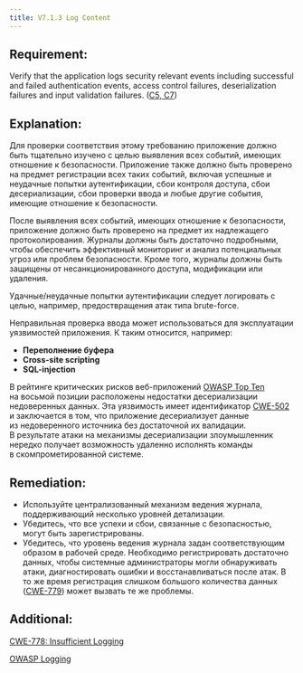 ```yaml
---
title: V7.1.3 Log Content
---
```







## Requirement:

Verify that the application logs security relevant events including successful and failed authentication events, access control failures, deserialization failures and input validation failures. ([C5, C7](https://owasp.org/www-project-proactive-controls/#div-numbering))

## Explanation:

Для проверки соответствия этому требованию приложение должно быть тщательно изучено с целью выявления всех событий, имеющих отношение к безопасности. Приложение также должно быть проверено на предмет регистрации всех таких событий, включая успешные и неудачные попытки аутентификации, сбои контроля доступа, сбои десериализации, сбои проверки ввода и любые другие события, имеющие отношение к безопасности.

После выявления всех событий, имеющих отношение к безопасности, приложение должно быть проверено на предмет их надлежащего протоколирования. Журналы должны быть достаточно подробными, чтобы обеспечить эффективный мониторинг и анализ потенциальных угроз или проблем безопасности. Кроме того, журналы должны быть защищены от несанкционированного доступа, модификации или удаления.

Удачные/неудачные попытки аутентификации следует логировать с целью, например, предоствращения атак типа brute-force.

Неправильная проверка ввода может использоваться для эксплуатации уязвимостей приложения. К таким относится, например:

- **Переполнение буфера**
- **Cross-site scripting**
- **SQL-injection**


В рейтинге критических рисков веб-приложений [OWASP Top Ten](https://owasp.org/www-project-top-ten/) на восьмой позиции расположены недостатки десериализации недоверенных данных. Эта уязвимость имеет идентификатор [CWE-502](https://cwe.mitre.org/data/definitions/502.html) и заключается в том, что приложение десериализует данные из недоверенного источника без достаточной их валидации. В результате атаки на механизмы десериализации злоумышленник нередко получает возможность удаленно исполнять команды в скомпрометированной системе. 

## Remediation:

- Используйте централизованный механизм ведения журнала, поддерживающий несколько уровней детализации.
- Убедитесь, что все успехи и сбои, связанные с безопасностью, могут быть зарегистрированы.
- Убедитесь, что уровень ведения журнала задан соответствующим образом в рабочей среде. Необходимо регистрировать достаточно данных, чтобы системные администраторы могли обнаруживать атаки, диагностировать ошибки и восстанавливаться после атак. В то же время регистрация слишком большого количества данных ([CWE-779](https://cwe.mitre.org/data/definitions/779.html)) может вызвать те же проблемы.


## Additional:

[CWE-778: Insufficient Logging](https://cwe.mitre.org/data/definitions/778.html)

[OWASP Logging](https://cheatsheetseries.owasp.org/cheatsheets/Logging_Cheat_Sheet.html)




